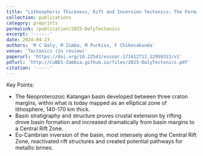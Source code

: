 ```yaml
---
title: "Lithospheric Thickness, Rift and Inversion Tectonics: The Formation and Deformation of the Neoproterozoic Katangan Basin of Central Africa."
collection: publications
category: preprints
permalink: /publication/2025-DalyTectonics
excerpt: '------'
date: 2024-04-23
authors: 'M C Daly, M Zimba, M Purkiss, F Chibesakunda'
venue: 'Tectonics (in review)'
paperurl: 'https://doi.org/10.22541/essoar.171412711.12959313/v1'
pdfurl: 'http://CuBES-Zambia.github.io/files/2025-DalyTectonics.pdf'
citation: '-----'
---
```


Key Points:
- The Neoproterozoic Katangan basin developed between three craton margins, within what is today mapped as an elliptical zone of lithosphere, 140-170 km thick.
- Basin stratigraphy and structure proves crustal extension by rifting drove basin formation and increased dramatically from basin margins to a Central Rift Zone.
- Eo-Cambrian inversion of the basin, most intensely along the Central Rift Zone, reactivated rift structures and created potential pathways for metallic brines.













